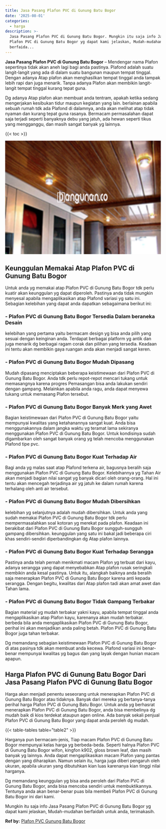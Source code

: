 ```yaml
---
title: Jasa Pasang Plafon PVC di Gunung Batu Bogor
date: '2025-08-01'
categories:
  - harga
description: >-
  Jasa Pasang Plafon PVC di Gunung Batu Bogor. Mungkin itu saja info Jasa Pasang
  Plafon PVC di Gunung Batu Bogor yg dapat kami jelaskan, Mudah-mudahan
  berfaida...
---
```


**Jasa Pasang Plafon PVC di Gunung Batu Bogor** – Mendengar nama Plafon sepertinya tidak akan aneh lagi bagi anda pastinya. Plafond adalah suatu langit-langit yang ada di dalam suatu bangunan maupun tempat tinggal. Dengan adanya Atap plafon akan menghasilkan tempat tinggal anda tampak lebih rapi dan juga menarik. Tanpa adanya Plafon akan membikin langit-langit tempat tinggal kurang tepat guna.

Dg adanya Atap plafon akan membuat anda tentram, apakah ketika sedang mengerjakan kesibukan tidur maupun kegiatan yang lain. berlainan apabila sebuah rumah tdk ada Plafond di dalamnya, anda akan melihat atap tidak nyaman dan kurang tepat guna rasanya. Bermacam permasalahan dapat saja terjadi seperti banyaknya debu yang jatuh, ada hewan seperti tikus yang mengganggu, dan masih sangat banyak yg lainnya.

{{< toc >}}

![Jasa Pasang Plafon PVC di Gunung Batu Bogor](/images/flafond-pvc-murah18.png)

## Keunggulan Memakai Atap Plafon PVC di Gunung Batu Bogor

Untuk anda yg memakai atap Plafon PVC di Gunung Batu Bogor tdk perlu kuatir akan keunggulan yg dapat diperoleh. Pastinya anda tidak mungkin menyesal apabila mengaplikasikan atap Plafond variasi yg satu ini. Sebagian kelebihan yang dapat anda dapatkan sebagaimana berikut ini:

### \- Plafon PVC di Gunung Batu Bogor Tersedia Dalam beraneka Desain

kelebihan yang pertama yaitu bermacam design yg bisa anda pilih yang sesuai dengan keinginan anda. Terdapat berbagai platform yg antik dan juga menarik dg berbagai ragam corak dan pilihan yang tersedia. Keadaan ini tentu akan membikin gaya ruangan anda akan menjadi sangat keren.

### \- Plafon PVC di Gunung Batu Bogor Mudah Dipasang

Mudah dipasang menciptakan beberapa keistimewaan dari Plafon PVC di Gunung Batu Bogor. Anda tdk perlu repot-repot mencari tukang untuk memasangnya karena progres Pemasangan bisa anda lakukan sendiri dengan gampang. Melainkan apabila anda ragu, anda dapat menyewa tukang untuk memasang Plafon tersebut.

### \- Plafon PVC di Gunung Batu Bogor Banyak Merk yang Awet

Bagian keistimewaan dari Plafon PVC di Gunung Batu Bogor yaitu mempunyai kwalitas yang ketahanannya sangat kuat. Anda bisa menggunakannya dalam jangka waktu yg teramat lama sekiranya menggunakan Plafon PVC di Gunung Batu Bogor. Untuk kondisinya sudah digambarkan oleh sangat banyak orang yg telah mencoba menggunakan Plafond tipe pvc.

### \- Plafon PVC di Gunung Batu Bogor Kuat Terhadap Air

Bagi anda yg malas saat atap Plafond terkena air, bagusnya beralih saja menggunakan Plafon PVC di Gunung Batu Bogor. Kelebihannya yg Tahan Air akan menjadi bagian nilai sangat yg banyak dicari oleh orang-orang. Hal ini tentu akan mencegah terjadinya air yg jatuh ke dalam rumah karena terhalang oleh anti air tersebut.

### \- Plafon PVC di Gunung Batu Bogor Mudah Dibersihkan

kelebihan yg selanjutnya adalah mudah dibersihkan. Untuk anda yang sudah memakai Plafon PVC di Gunung Batu Bogor tdk perlu mempermasalahkan soal kotoran yg merekat pada plafon. Keadaan ini berakibat dari Plafon PVC di Gunung Batu Bogor sungguh-sungguh gampang dibersihkan. keunggulan yang satu ini bakal jadi beberapa ciri khas sendiri-sendiri diperbandingkan dg Atap plafon lainnya.

### \- Plafon PVC di Gunung Batu Bogor Kuat Terhadap Serangga

Pastinya anda telah pernah menikmati macam Plafon yg terbuat dari kayu, adanya serangga yang dapat menyebabkan Atap plafon rusak seringkali membikin anda kesal pastinya. Untuk itu, alangkah baiknya anda beralih saja menerapkan Plafon PVC di Gunung Batu Bogor karena anti kepada serangga. Dengan begitu, kwalitas dari Atap plafon tadi akan amat awet dan Tahan lama.

### \- Plafon PVC di Gunung Batu Bogor Tidak Gampang Terbakar

Bagian material yg mudah terbakar yakni kayu, apabila tempat tinggal anda mengaplikasikan atap Plafon kayu, karenanya akan mudah terbakar. berbeda bila anda mengaplikasikan Plafon PVC di Gunung Batu Bogor, perihal ini akan menjadikan anda paling betah. Plafon PVC di Gunung Batu Bogor juga tahan terbakar.

Dg memandang sebagian keistimewaan Plafon PVC di Gunung Batu Bogor di atas pasinya tdk akan membuat anda kecewa. Plafond variasi ini benar-benar mempunyai kwalitas yg bagus dan yang layak dengan hunian macam apapun.

## Harga Plafon PVC di Gunung Batu Bogor Dari Jasa Pasang Plafon PVC di Gunung Batu Bogor

Harga akan menjadi penentu seseorang untuk menerapkan Plafon PVC di Gunung Batu Bogor atau tidaknya. Banyak dari mereka yg bertanya-tanya perihal harga Plafon PVC di Gunung Batu Bogor. Untuk anda yg berhasrat menerapkan Plafon PVC di Gunung Batu Bogor, anda bisa membelinya dg mudah baik di kios terdekat ataupun agen online. Ada banyak sekali penjual Plafon PVC di Gunung Batu Bogor yang dapat anda peroleh dg mudah.

{{< table-tables table="table2" >}}

Harganya pun bermacam-jenis, Tiap macam Plafon PVC di Gunung Batu Bogor mempunyai kelas harga yg berbeda-beda. Seperti halnya Plafon PVC di Gunung Batu Bogor wifon, kingfon k902, gloss brown leaf, dan masih banyak yg lainnya. Anda dapat mengaplikasikan macam Plafon yang pantas dengan yang diharapkan. Namun selain itu, harga juga diberi pengaruh oleh ukuran, apabila ukuran yang dibutuhkan kian luas karenanya kian tinggi nilai harganya.

Dg memandang keunggulan yg bisa anda peroleh dari Plafon PVC di Gunung Batu Bogor, anda bisa mencoba sendiri untuk membuktikannya. Tentunya anda akan benar-benar puas bila membeli Plafon PVC di Gunung Batu Bogor ini dari kami.

Mungkin itu saja info Jasa Pasang Plafon PVC di Gunung Batu Bogor yg dapat kami jelaskan, Mudah-mudahan berfaidah untuk anda, terimakasih.

**Ref by:** [Plafon PVC Gunung Batu Bogor](https://id.wikipedia.org/wiki/Plafon)
